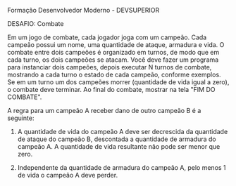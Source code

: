 Formação Desenvolvedor Moderno - DEVSUPERIOR

DESAFIO: Combate

Em um jogo de combate, cada jogador joga com um campeão. Cada campeão possui um nome, uma quantidade de ataque, armadura e vida. O combate entre dois campeões é organizado em turnos, de modo que em cada turno, os dois campeões se atacam. 
Você deve fazer um programa para instanciar dois campeões, depois executar N turnos de combate, mostrando a cada turno o estado de cada campeão, conforme exemplos. 
Se em um turno um dos campeões morrer (quantidade de vida igual a zero), o combate deve terminar. Ao final do combate, mostrar na tela "FIM DO COMBATE".

A regra para um campeão A receber dano de outro campeão B é a seguinte:

1) A quantidade de vida do campeão A deve ser decrescida da quantidade de ataque do campeão B, descontada a
quantidade de armadura do campeão A. A quantidade de vida resultante não pode ser menor que zero.

2) Independente da quantidade de armadura do campeão A, pelo menos 1 de vida o campeão A deve perder.
